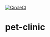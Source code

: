 [![CircleCI](https://circleci.com/gh/JakuBB96/pet-clinic/tree/master.svg?style=svg)](https://circleci.com/gh/JakuBB96/pet-clinic/tree/master)
# pet-clinic
